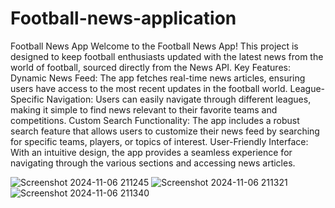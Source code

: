 # Football-news-application
Football News App Welcome to the Football News App! This project is designed to keep football enthusiasts updated with the latest news from the world of football, sourced directly from the News API.
Key Features:
Dynamic News Feed: The app fetches real-time news articles, ensuring users have access to the most recent updates in the football world.
League-Specific Navigation: Users can easily navigate through different leagues, making it simple to find news relevant to their favorite teams and competitions.
Custom Search Functionality: The app includes a robust search feature that allows users to customize their news feed by searching for specific teams, players, or topics of interest.
User-Friendly Interface: With an intuitive design, the app provides a seamless experience for navigating through the various sections and accessing news articles.

![Screenshot 2024-11-06 211245](https://github.com/user-attachments/assets/ba1186ae-137c-4b27-85af-481204e06a36)
![Screenshot 2024-11-06 211321](https://github.com/user-attachments/assets/6af96471-0f86-4c6e-ba3e-43f6012df91d)
![Screenshot 2024-11-06 211340](https://github.com/user-attachments/assets/12d5073d-a10b-469b-9c21-ff8dfe2c1d0b)
